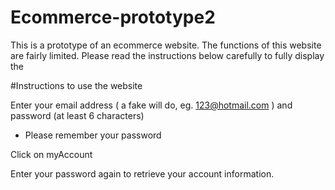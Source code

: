 # Ecommerce-prototype2


This is a prototype of an ecommerce website. The functions of this website are fairly limited. 
Please read the instructions below carefully to fully display the 

#Instructions to use the website

Enter your email address ( a fake will do, eg. 123@hotmail.com ) and password (at least 6 characters)
* Please remember your password

Click on myAccount

Enter your password again to retrieve your account information.
